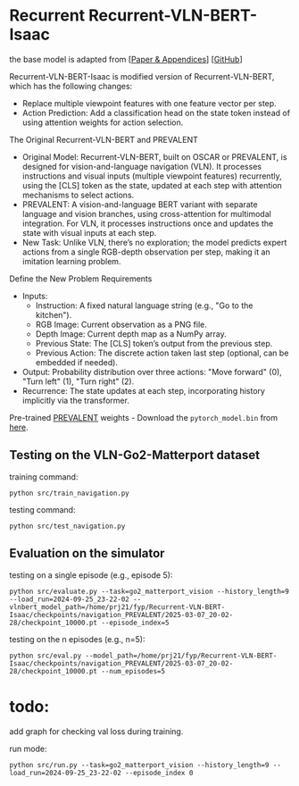 # Recurrent Recurrent-VLN-BERT-Isaac

the base model is adapted from [[Paper & Appendices](https://arxiv.org/abs/2011.13922)] [[GitHub](https://github.com/YicongHong/Recurrent-VLN-BERT)]

Recurrent-VLN-BERT-Isaac is modified version of Recurrent-VLN-BERT, which has the following changes:
- Replace multiple viewpoint features with one feature vector per step.
- Action Prediction: Add a classification head on the state token instead of using attention weights for action selection.

The Original Recurrent-VLN-BERT and PREVALENT

- Original Model: Recurrent-VLN-BERT, built on OSCAR or PREVALENT, is designed for vision-and-language navigation (VLN). It processes instructions and visual inputs (multiple viewpoint features) recurrently, using the [CLS] token as the state, updated at each step with attention mechanisms to select actions.
- PREVALENT: A vision-and-language BERT variant with separate language and vision branches, using cross-attention for multimodal integration. For VLN, it processes instructions once and updates the state with visual inputs at each step.
- New Task: Unlike VLN, there’s no exploration; the model predicts expert actions from a single RGB-depth observation per step, making it an imitation learning problem.

Define the New Problem Requirements

- Inputs:
    - Instruction: A fixed natural language string (e.g., "Go to the kitchen").
    - RGB Image: Current observation as a PNG file.
    - Depth Image: Current depth map as a NumPy array.
    - Previous State: The [CLS] token’s output from the previous step.
    - Previous Action: The discrete action taken last step (optional, can be embedded if needed).
- Output: Probability distribution over three actions: "Move forward" (0), "Turn left" (1), "Turn right" (2).
- Recurrence: The state updates at each step, incorporating history implicitly via the transformer.

Pre-trained [PREVALENT](https://github.com/weituo12321/PREVALENT) weights
    - Download the `pytorch_model.bin` from [here](https://drive.google.com/drive/folders/1sW2xVaSaciZiQ7ViKzm_KbrLD_XvOq5y).

## Testing on the VLN-Go2-Matterport dataset

training command:
```
python src/train_navigation.py
```

testing command:
```
python src/test_navigation.py
```

## Evaluation on the simulator

testing on a single episode (e.g., episode 5):

```
python src/evaluate.py --task=go2_matterport_vision --history_length=9 --load_run=2024-09-25_23-22-02 --vlnbert_model_path=/home/prj21/fyp/Recurrent-VLN-BERT-Isaac/checkpoints/navigation_PREVALENT/2025-03-07_20-02-28/checkpoint_10000.pt --episode_index=5
```

testing on the n episodes (e.g., n=5):
```
python src/eval.py --model_path=/home/prj21/fyp/Recurrent-VLN-BERT-Isaac/checkpoints/navigation_PREVALENT/2025-03-07_20-02-28/checkpoint_10000.pt --num_episodes=5
```

# todo:

add graph for checking val loss during training.

run mode:
```
python src/run.py --task=go2_matterport_vision --history_length=9 --load_run=2024-09-25_23-22-02 --episode_index 0
```